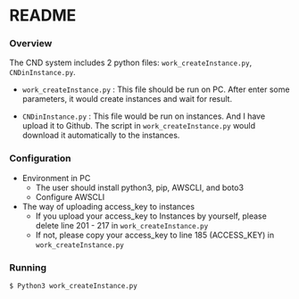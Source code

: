 # README

### Overview

The CND system includes 2 python files: `work_createInstance.py`, `CNDinInstance.py`.

- `work_createInstance.py` : This file should be run on PC. After enter some parameters, it would create instances and wait for result. 

- `CNDinInstance.py` : This file would be run on instances. And I have upload it to Github. The script in `work_createInstance.py` would download it automatically to the instances.

### Configuration

- Environment in PC
  - The user should install python3, pip, AWSCLI, and boto3 
  - Configure AWSCLI 
- The way of uploading access_key to instances
  - If you upload your access_key to Instances by yourself, please delete line 201 - 217 in `work_createInstance.py`
  - If not, please copy your access_key to  line 185 (ACCESS_KEY) in `work_createInstance.py`

### Running

`$ Python3 work_createInstance.py`






